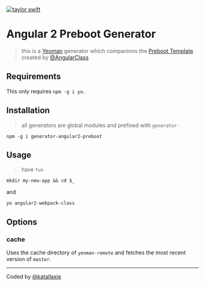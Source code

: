 [![taylor swift](https://img.shields.io/badge/secured%20by-taylor%20swift-brightgreen.svg)](https://twitter.com/SwiftOnSecurity)

# Angular 2 Preboot Generator

> this is a [Yeoman](http://yeoman.io) generator which companions the [Preboot Template](https://github.com/katallaxie/angular2-preboot) created by [@AngularClass](https://twitter.com/katallaxie)

## Requirements

This only requires `npm -g i yo`.

## Installation

> all generators are global modules and prefixed with `generator-`

```
npm -g i generator-angular2-preboot
```

## Usage

> have `fun`

```
mkdir my-new-app && cd $_
```

and

```
yo angular2-webpack-class
```

## Options

### cache
Uses the cache directory of `yeoman-remote` and fetches the most recent version of `master`.

---
Coded by [@katallaxie](http://twitter.com/katallaxie)